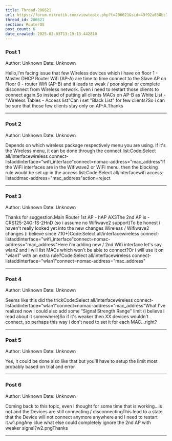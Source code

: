 ```yaml
---
title: Thread-206621
url: https://forum.mikrotik.com/viewtopic.php?t=206621&sid=49f92a630bc7970d8ca50523be880e8f
thread_id: 206621
section: RouterOS
post_count: 6
date_crawled: 2025-02-03T13:19:13.442810
---
```


### Post 1
Author: Unknown
Date: Unknown

Hello,I'm facing issue that few Wireless devices which i have on floor 1 - Master DHCP Router Wifi (AP-A) are time to time connect to the Slave AP on Floor 0 - router Wifi (AP-B) and it leads to weak / poor signal or complete disconnect from Wireless network. Even i need to restart those clients to connect again.So instead of putting all clients MACs on AP-B as White List - "Wireless Tables - Access list"Can i set "Black List" for few clients?So i can be sure that those few clients stay only on AP-A.Thanks

---
### Post 2
Author: Unknown
Date: Unknown

Depends on which wireless package respectively menu you are using. If it's the Wireless menu, it can be done through the connect list:Code:Select all/interfacewireless connect-listaddinterface="wifi_interface"connect=nomac-address="mac_address"If the WiFi interfaces are in the Wifiwave2 or WiFi menu, then the blocking rule would be set up in the access list:Code:Select all/interfacewifi access-listaddmac-address="mac_address"action=reject

---
### Post 3
Author: Unknown
Date: Unknown

Thanks for suggestion.Main Router 1st AP - hAP AX3The 2nd AP is - CRS125-24G-1S-2HnD (so i assume no Wifiwave2 support)To be honest i haven't really looked yet into the new changes Wireless / Wifiwave2 changes (i believe since 7.10+)Code:Select all/interfacewireless connect-listaddinterface="wifi_interface"connect=nomac-address="mac_address"Here i'm adding new / 2nd Wifi interface let's say wlan2 and i will list MACs which won't be able to connect?Or i will use it on "wlan1" with an extra rule?Code:Select all/interfacewireless connect-listaddinterface="wlan1"connect=nomac-address="mac_address"

---
### Post 4
Author: Unknown
Date: Unknown

Seems like this did the trickCode:Select all/interfacewireless connect-listaddinterface="wlan1"connect=nomac-address="mac_address"What I've realized now i could also add some "Signal Strength Range" limit (i believe i read about it somewhere)So if it's weaker then XX devices wouldn't connect, so perhaps this way i don't need to set it for each MAC...right?

---
### Post 5
Author: Unknown
Date: Unknown

Yes, it could be done also like that but you'll have to setup the limit most probably based on trial and error

---
### Post 6
Author: Unknown
Date: Unknown

Coming back to this topic, even I thought for some time that is working...is not and the Devices are still connecting / disconnectingThis lead to a state that the Device will not connect anymore anywhere and I need to restart it.w1.pngAny clue what else could completely ignore the 2nd AP with weaker signal?w2.pngThanks

---
